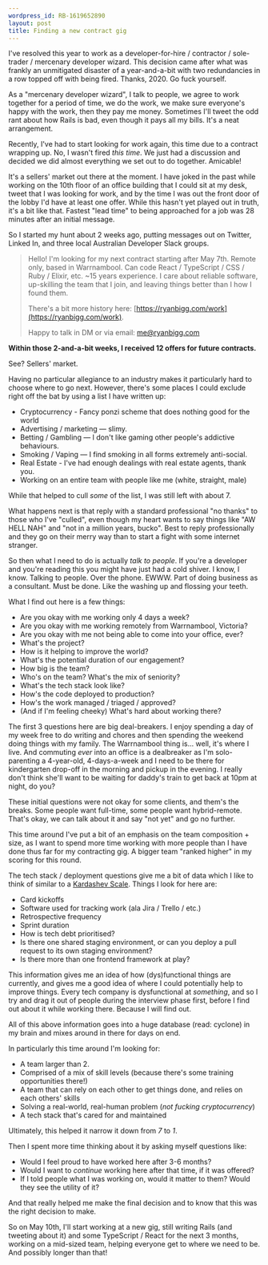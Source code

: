 ```yaml
---
wordpress_id: RB-1619652890
layout: post
title: Finding a new contract gig
---
```


I've resolved this year to work as a developer-for-hire / contractor / sole-trader / mercenary developer wizard. This decision came after what was frankly an unmitigated disaster of a year-and-a-bit with two redundancies in a row topped off with being fired. Thanks, 2020. Go fuck yourself.

As a "mercenary developer wizard", I talk to people, we agree to work together for a period of time, we do the work, we make sure everyone's happy with the work, then they pay me money. Sometimes I'll tweet the odd rant about how Rails is bad, even though it pays all my bills. It's a neat arrangement.

Recently, I've had to start looking for work again, this time due to a contract wrapping up. No, I wasn't fired _this time_. We just had a discussion and decided we did almost everything we set out to do together. Amicable!

It's a sellers' market out there at the moment. I have joked in the past while working on the 10th floor of an office building that I could sit at my desk, tweet that I was looking for work, and by the time I was out the front door of the lobby I'd have at least one offer. While this hasn't yet played out in truth, it's a bit like that. Fastest "lead time" to being approached for a job was 28 minutes after an initial message.

So I started my hunt about 2 weeks ago, putting messages out on Twitter, Linked In, and three local Australian Developer Slack groups.

> Hello! I'm looking for my next contract starting after May 7th. Remote only, based in Warrnambool. Can code React / TypeScript / CSS / Ruby / Elixir, etc. ~15 years experience. I care about reliable software, up-skilling the team that I join, and leaving things better than I how I found them.
>
> There's a bit more history here: [https://ryanbigg.com/work](https://ryanbigg.com/work).
>
> Happy to talk in DM or via email: me@ryanbigg.com

**Within those 2-and-a-bit weeks, I received 12 offers for future contracts.**

See? Sellers' market.

Having no particular allegiance to an industry makes it particularly hard to choose where to go next. However, there's some places I could exclude right off the bat by using a list I have written up:

- Cryptocurrency - Fancy ponzi scheme that does nothing good for the world
- Advertising / marketing  — slimy.
- Betting / Gambling — I don't like gaming other people's addictive behaviours.
- Smoking / Vaping — I find smoking in all forms extremely anti-social.
- Real Estate - I've had enough dealings with real estate agents, thank you.
- Working on an entire team with people like me (white, straight, male)

While that helped to cull _some_ of the list, I was still left with about 7.

What happens next is that reply with a standard professional "no thanks" to those who I've "culled", even though my heart wants to say things like "AW HELL NAH" and "not in a million years, bucko". Best to reply professionally and they go on their merry way than to start a fight with some internet stranger.

So then what I need to do is actually _talk to people_. If you're a developer and you're reading this you might have just had a cold shiver. I know, I know. Talking to people. Over the phone. EWWW. Part of doing business as a consultant. Must be done. Like the washing up and flossing your teeth.

What I find out here is a few things:

* Are you okay with me working only 4 days a week?
* Are you okay with me working remotely from Warrnambool, Victoria?
* Are you okay with me not being able to come into your office, ever?
* What's the project?
* How is it helping to improve the world?
* What's the potential duration of our engagement?
* How big is the team?
* Who's on the team? What's the mix of seniority?
* What's the tech stack look like?
* How's the code deployed to production?
* How's the work managed / triaged / approved?
* (And if I'm feeling cheeky) What's hard about working there?

The first 3 questions here are big deal-breakers. I enjoy spending a day of my week free to do writing and chores and then spending the weekend doing things with my family. The Warrnambool thing is... well, it's where I live. And commuting _ever_ into an office is a dealbreaker as I'm solo-parenting a 4-year-old, 4-days-a-week and I need to be there for kindergarten drop-off in the morning and pickup in the evening. I really don't think she'll want to be waiting for daddy's train to get back at 10pm at night, do you?

These initial questions were not okay for some clients, and them's the breaks. Some people want full-time, some people want hybrid-remote. That's okay, we can talk about it and say "not yet" and go no further.

This time around I've put a bit of an emphasis on the team composition + size, as I want to spend more time working with more people than I have done thus far for my contracting gig. A bigger team "ranked higher" in my scoring for this round.

The tech stack / deployment questions give me a bit of data which I like to think of similar to a [Kardashev Scale](https://en.wikipedia.org/wiki/Kardashev_scale). Things I look for here are:

* Card kickoffs
* Software used for tracking work (ala Jira / Trello / etc.)
* Retrospective frequency
* Sprint duration
* How is tech debt prioritised?
* Is there one shared staging environment, or can you deploy a pull request to its own staging environment?
* Is there more than one frontend framework at play?

This information gives me an idea of how (dys)functional things are currently, and gives me a good idea of where I could potentially help to improve things. Every tech company is dysfunctional at _something_, and so I try and drag it out of people during the interview phase first, before I find out about it while working there. Because I will find out.

All of this above information goes into a huge database (read: cyclone) in my brain and mixes around in there for days on end.

In particularly this time around I'm looking for:

* A team larger than 2.
* Comprised of a mix of skill levels (because there's some training opportunities there!)
* A team that can rely on each other to get things done, and relies on each others' skills
* Solving a real-world, real-human problem (_not fucking cryptocurrency_)
* A tech stack that's cared for and maintained

Ultimately, this helped it narrow it down from _7_ to _1_.

Then I spent more time thinking about it by asking myself questions like:

* Would I feel proud to have worked here after 3-6 months?
* Would I want to _continue_ working here after that time, if it was offered?
* If I told people what I was working on, would it matter to them? Would they see the utility of it?

And that really helped me make the final decision and to know that this was the right decision to make.

So on May 10th, I'll start working at a new gig, still writing Rails (and tweeting about it) and some TypeScript / React for the next 3 months, working on a mid-sized team, helping everyone get to where we need to be. And possibly longer than that!

